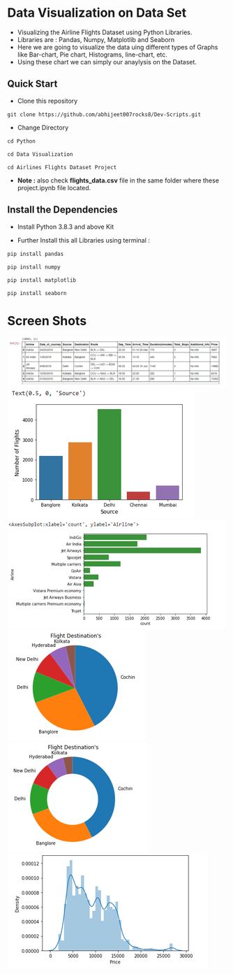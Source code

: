 # **Data Visualization on Data Set**

- Visualizing the Airline Flights Dataset using Python Libraries.
- Libraries are : Pandas, Numpy, Matplotlib and Seaborn
- Here we are going to visualize the data uing different types of Graphs like Bar-chart, Pie chart, Histograms, line-chart, etc.
- Using these chart we can simply our anaylysis on the Dataset.

## **Quick Start**
- Clone this repository

``` 
git clone https://github.com/abhijeet007rocks8/Dev-Scripts.git
```
- Change Directory

```
cd Python
```
```
cd Data Visualization
```
```
cd Airlines Flights Dataset Project
```
- **Note :** also check **flights_data.csv** file in the same folder where these project.ipynb file located. 

## **Install the Dependencies**
- Install Python 3.8.3 and above Kit

- Further Install this all Libraries using terminal :
```
pip install pandas
```
```
pip install numpy
```
```
pip install matplotlib
```
```
pip install seaborn
```

# **Screen Shots**

![](https://raw.githubusercontent.com/heet-kumar/TestingRepo/main/Pictures/Data_visualization_on_Airlines_Flights_DataSet/s1.png)
![](https://raw.githubusercontent.com/heet-kumar/TestingRepo/main/Pictures/Data_visualization_on_Airlines_Flights_DataSet/s2.png)  
![](https://raw.githubusercontent.com/heet-kumar/TestingRepo/main/Pictures/Data_visualization_on_Airlines_Flights_DataSet/s3.png)
![](https://raw.githubusercontent.com/heet-kumar/TestingRepo/main/Pictures/Data_visualization_on_Airlines_Flights_DataSet/s4.png) 
![](https://raw.githubusercontent.com/heet-kumar/TestingRepo/main/Pictures/Data_visualization_on_Airlines_Flights_DataSet/s5.png)
![](https://raw.githubusercontent.com/heet-kumar/TestingRepo/main/Pictures/Data_visualization_on_Airlines_Flights_DataSet/s6.png)